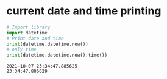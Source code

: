 # current date and time printing 


```python
# Import library 
import datetime 
# Print date and time
print(datetime.datetime.now())
# only time
print(datetime.datetime.now().time())
```

    2021-10-07 23:34:47.885625
    23:34:47.886629
    


```python

```
